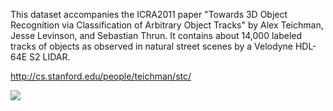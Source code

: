 
This dataset accompanies the ICRA2011 paper "Towards 3D Object Recognition via Classification of Arbitrary Object Tracks" by Alex Teichman, Jesse Levinson, and Sebastian Thrun. It contains about 14,000 labeled tracks of objects as observed in natural street scenes by a Velodyne HDL-64E S2 LIDAR.

http://cs.stanford.edu/people/teichman/stc/


![](http://cs.stanford.edu/people/teichman/stc/img/example_objs.jpg)
